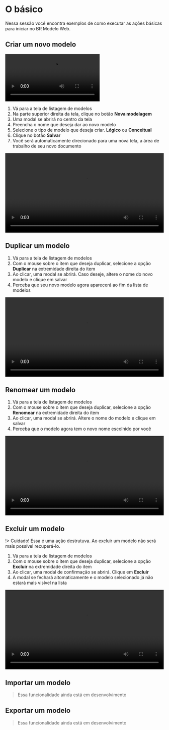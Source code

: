 # O básico

Nessa sessão você encontra exemplos de como executar as ações básicas para iniciar no BR Modelo Web.

## Criar um novo modelo

![Criar um novo modelo](assets/criar-um-novo-modelo.mp4)

1. Vá para a tela de listagem de modelos
1. Na parte superior direita da tela, clique no botão **Nova modelagem**
1. Uma modal se abrirá no centro da tela
1. Preencha o nome que deseja dar ao novo modelo
1. Selecione o tipo de modelo que deseja criar. **Lógico** ou **Conceitual**
1. Clique no botão **Salvar**
1. Você será automaticamente direcionado para uma nova tela, a área de trabalho de seu novo documento

<video controls style="width: 100%; max-width: 900px;">
	<source src="basics/assets/criar-um-novo-modelo.mp4" type="video/mp4">
	Desculpa, seu navegador suporta esse formato de vídeo.
</video>

## Duplicar um modelo

1. Vá para a tela de listagem de modelos
1. Com o mouse sobre o item que deseja duplicar, selecione a opção **Duplicar** na extremidade direita do item
1. Ao clicar, uma modal se abrirá. Caso deseje, altere o nome do novo modelo e clique em salvar
1. Perceba que seu novo modelo agora aparecerá ao fim da lista de modelos

<video controls style="width: 100%; max-width: 900px;">
	<source src="basics/assets/duplicar-um-modelo.mp4" type="video/mp4">
	Desculpa, seu navegador suporta esse formato de vídeo.
</video>

## Renomear um modelo

1. Vá para a tela de listagem de modelos
1. Com o mouse sobre o item que deseja duplicar, selecione a opção **Renomear** na extremidade direita do item
1. Ao clicar, uma modal se abrirá. Altere o nome do modelo e clique em salvar
1. Perceba que o modelo agora tem o novo nome escolhido por você

<video controls style="width: 100%; max-width: 900px;">
	<source src="basics/assets/renomear-um-modelo.mp4" type="video/mp4">
	Desculpa, seu navegador suporta esse formato de vídeo.
</video>

## Excluir um modelo

!> Cuidado! Essa é uma ação destrutuva. Ao excluir um modelo não será mais possível recuperá-lo.

1. Vá para a tela de listagem de modelos
1. Com o mouse sobre o item que deseja duplicar, selecione a opção **Excluir** na extremidade direita do item
1. Ao clicar, uma modal de confirmação se abrirá. Clique em **Excluir**
1. A modal se fechará altomaticamente e o modelo selecionado já não estará mais visível na lista

<video controls style="width: 100%; max-width: 900px;">
	<source src="basics/assets/renomear-um-modelo.mp4" type="video/mp4">
	Desculpa, seu navegador suporta esse formato de vídeo.
</video>

## Importar um modelo

> Essa funcionalidade ainda está em desenvolvimento

## Exportar um modelo

> Essa funcionalidade ainda está em desenvolvimento